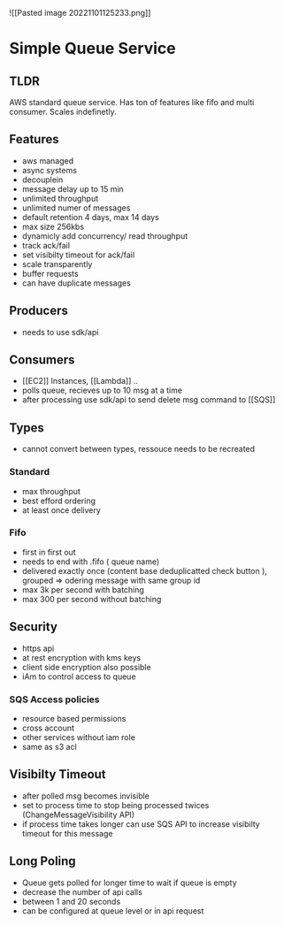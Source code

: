 ![[Pasted image 20221101125233.png]]
# Simple Queue Service

## TLDR
AWS standard queue service. Has ton of features like fifo and multi consumer. Scales indefinetly.

## Features
- aws managed
- async systems
- decouplein
- message delay up to 15 min
- unlimited throughput 
- unlimited numer of messages
- default retention 4 days, max 14 days
- max size 256kbs
- dynamicly add concurrency/ read throughput
- track ack/fail 
- set visibilty timeout for ack/fail
- scale transparently
- buffer requests
- can have duplicate messages

## Producers
- needs to use sdk/api

## Consumers
- [[EC2]] Instances, [[Lambda]] ..
- polls queue, recieves up to 10 msg at a time
- after processing use sdk/api to send delete msg command to [[SQS]]

## Types
- cannot convert between types, ressouce needs to be recreated

### Standard
- max throughput
- best efford ordering
- at least once delivery

### Fifo
- first in first out
- needs to end with .fifo ( queue name)
- delivered exactly once (content base deduplicatted check button ), grouped => odering message with same group id
- max 3k per second with batching
- max 300 per second without batching

## Security
- https api 
- at rest encryption with kms keys
- client side encryption also possible
- iAm to control access to queue

### SQS Access policies
- resource based permissions
- cross account
- other services without iam role
- same as s3 acl

## Visibilty Timeout
- after polled msg becomes invisible
- set to process time to stop being processed twices (ChangeMessageVisibility API)
- if process time takes longer can use SQS API to increase visibilty timeout for this message

## Long Poling
- Queue gets polled for longer time to wait if queue is empty
- decrease the number of api calls
- between 1 and 20 seconds
- can be configured at queue level or in api request